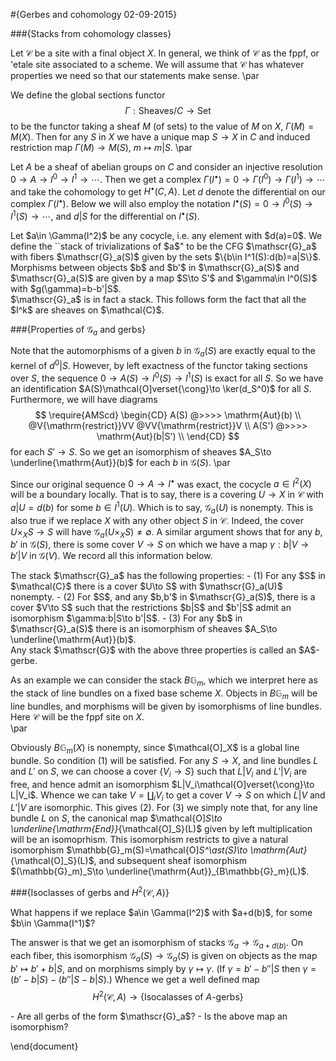 #{Gerbes and cohomology 02-09-2015}

###{Stacks from cohomology classes}

Let $\mathcal{C}$ be a site with a final object $X$.  In general, we think of $\mathcal{C}$ as the fppf, or \'etale site associated to a scheme.  We will assume that $\mathcal{C}$ has whatever properties we need so that our statements make sense.
\par

We define the global sections functor
$$
\Gamma:\mathrm{Sheaves}/C\to \mathrm{Set}
$$
to be the functor taking a sheaf $M$ (of sets) to the value of $M$ on $X$, $\Gamma(M)=M(X)$.  Then for any $S$ in $X$ we have a unique map $S\to X$ in $C$ and induced restriction map $\Gamma(M)\to M(S)$, $m\mapsto m|S$.
\par

Let $A$ be a sheaf of abelian groups on $C$ and consider an injective resolution $0\to A\to I^0\to I^1\to \cdots$.  Then we get a complex $\Gamma(I^\bullet)=0\to \Gamma(I^0)\to \Gamma(I^1)\to\cdots$ and take the cohomology to get $H^\bullet(C,A)$.  Let $d$ denote the differential on our complex $\Gamma(I^\bullet)$.  Below we will also employ the notation $I^\bullet(S)=0\to I^0(S)\to I^1(S)\to\cdots$, and $d|S$ for the differential on $I^\bullet(S)$.

<div class="definition">
Let $a\in \Gamma(I^2)$ be any cocycle, i.e. any element with $d(a)=0$.  We define the ``stack of trivializations of $a$" to be the CFG $\mathscr{G}_a$ with fibers $\mathscr{G}_a(S)$ given by the sets $\{b\in I^1(S):d(b)=a|S\}$.  Morphisms between objects $b$ and $b'$ in $\mathscr{G}_a(S)$ and $\mathscr{G}_a(S)$ are given by a map $S\to S'$ and $\gamma\in I^0(S)$ with $g(\gamma)=b-b'|S$.
</div>

<div class="claim">
$\mathscr{G}_a$ is in fact a stack.  This follows form the fact that all the $I^k$ are sheaves on $\mathcal{C}$.
</div>

###{Properties of $\mathscr{G}_a$ and gerbs}

Note that the automorphisms of a given $b$ in $\mathscr{G}_a(S)$ are exactly equal to the kernel of $d^0|S$.  However, by left exactness of the functor taking sections over $S$, the sequence $0\to A(S)\to I^0(S)\to I^1(S)$ is exact for all $S$.  So we have an identification $A(S)\mathcal{O]verset{\cong}\to \ker(d_S^0)$ for all $S$.  Furthermore, we will have diagrams
$$
\require{AMScd} \begin{CD}
A(S) @>>>> \mathrm{Aut}(b) \\
@V{\mathrm{restrict}}VV @VV{\mathrm{restrict}}V \\
A(S') @>>>> \mathrm{Aut}(b|S') \\
\end{CD}
$$
for each $S'\to S$.  So we get an isomorphism of sheaves $A_S\to \underline{\mathrm{Aut}}(b)$ for each $b$ in $\mathscr{G}(S)$.
\par

Since our original sequence $0\to A\to I^\bullet$ was exact, the cocycle $a\in I^2(X)$ will be a boundary locally.  That is to say, there is a covering $U\to X$ in $\mathcal{C}$ with $a|U=d(b)$ for some $b\in I^1(U)$.  Which is to say, $\mathscr{G}_a(U)$ is nonempty.  This is also true if we replace $X$ with any other object $S$ in $\mathcal{C}$.  Indeed, the cover $U\times_X S\to S$ will have $\mathscr{G}_a(U\times_X S)\neq \emptyset$.  A similar argument shows that for any $b,b'$ in $\mathscr{G}(S)$, there is some cover $V\to S$ on which we have a map $\gamma:b|V\to b'|V$ in $\mathscr{G}(V)$.  We record all this information below.

<div class="proposition">
The stack $\mathscr{G}_a$ has the following properties:
- (1) For any $S$ in $\mathcal{C}$ there is a cover $U\to S$ with $\mathscr{G}_a(U)$ nonempty.
- (2) For $S$, and any $b,b'$ in $\mathscr{G}_a(S)$, there is a cover $V\to S$ such that the restrictions $b|S$ and $b'|S$ admit an isomorphism $\gamma:b|S\to b'|S$.
- (3) For any $b$ in $\mathscr{G}_a(S)$ there is an isomorphism of sheaves $A_S\to \underline{\mathrm{Aut}}(b)$.
</div>

<div class="definition">
Any stack $\mathscr{G}$ with the above three properties is called an $A$-gerbe.
</div>

As an example we can consider the stack $B\mathbb{G}_m$, which we interpret here as the stack of line bundles on a fixed base scheme $X$.  Objects in $B\mathbb{G}_m$ will be line bundles, and morphisms will be given by isomorphisms of line bundles.  Here $\mathcal{C}$ will be the fppf site on $X$.  
\par

Obviously $B\mathbb{G}_m(X)$ is nonempty, since $\mathcal{O]_X$ is a global line bundle.  So condition (1) will be satisfied.  For any $S\to X$, and line bundles $L$ and $L'$ on $S$, we can choose a cover $\{V_i\to S\}$ such that $L|V_i$ and $L'|V_i$ are free, and hence admit an isomorphism $L|V_i\mathcal{O]verset{\cong}\to L|V_i$.  Whence we can take $V=\coprod_i V_i$ to get a cover $V\to S$ on which $L|V$ and $L'|V$ are isomorphic.  This gives (2).  For (3) we simply note that, for any line bundle $L$ on $S$, the canonical map $\mathcal{O]_S\to \underline{\mathrm{End}}_{\mathcal{O]_S}(L)$ given by left multiplication will be an isomoprhism.  This isomorphism restricts to give a natural isomorphism $\mathbb{G}_m(S)=\mathcal{O]_S^\ast(S)\to \mathrm{Aut}_{\mathcal{O]_S}(L)$, and subsequent sheaf isomorphism $(\mathbb{G}_m)_S\to \underline{\mathrm{Aut}}_{B\mathbb{G}_m}(L)$.

###{Isoclasses of gerbs and $H^2(\mathcal{C},A)$}

<div class="question">
What happens if we replace $a\in \Gamma(I^2)$ with $a+d(b)$, for some $b\in \Gamma(I^1)$?
</div>

The answer is that we get an isomorphism of stacks $\mathscr{G}_a\to \mathscr{G}_{a+d(b)}$.  On each fiber, this isomorphism $\mathscr{G}_a(S)\to \mathscr{G}_a(S)$ is given on objects as the map $b'\mapsto b'+b|S$, and on morphisms simply by $\gamma\mapsto \gamma$.  (If $\gamma=b'-b''|S$ then $\gamma=(b'-b|S)-(b''|S-b|S)$.)  Whence we get a well defined map
$$
H^2(\mathcal{C},A)\to \{\text{Isocalasses of $A$-gerbs}\}
$$

<div class="questions">
- Are all gerbs of the form $\mathscr{G}_a$?
- Is the above map an isomorphism?
</div>

\end{document}










